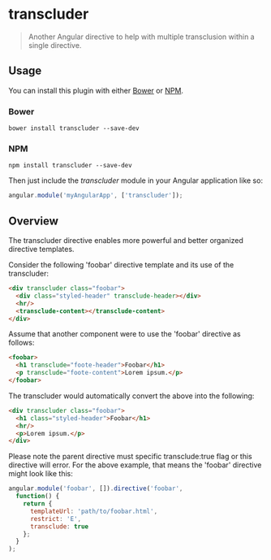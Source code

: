 # transcluder

> Another Angular directive to help with multiple transclusion within a single directive.

## Usage

You can install this plugin with either [Bower](http://bower.io/) or [NPM](https://www.npmjs.org/).

### Bower
```shell
bower install transcluder --save-dev
```

### NPM
```shell
npm install transcluder --save-dev
```

Then just include the *transcluder* module in your Angular application like so:

```js
angular.module('myAngularApp', ['transcluder']);
```

## Overview
The transcluder directive enables more powerful and better organized directive templates.

Consider the following 'foobar' directive template and its use of the transcluder:
```html
<div transcluder class="foobar">
  <div class="styled-header" transclude-header></div>
  <hr/>
  <transclude-content></transclude-content>
</div>
```

Assume that another component were to use the 'foobar' directive as follows:
```html
<foobar>
  <h1 transclude="foote-header">Foobar</h1>
  <p transclude="foote-content">Lorem ipsum.</p>
</foobar>
```

The transcluder would automatically convert the above into the following:
```html
<div transcluder class="foobar">
  <h1 class="styled-header">Foobar</h1>
  <hr/>
  <p>Lorem ipsum.</p>
</div>
```

Please note the parent directive must specific transclude:true flag or this directive will error. For the above example, that means the 'foobar' directive might look like this:
```js
angular.module('foobar', []).directive('foobar',
  function() {
    return {
      templateUrl: 'path/to/foobar.html',
      restrict: 'E',
      transclude: true
    };
  }
);
```
